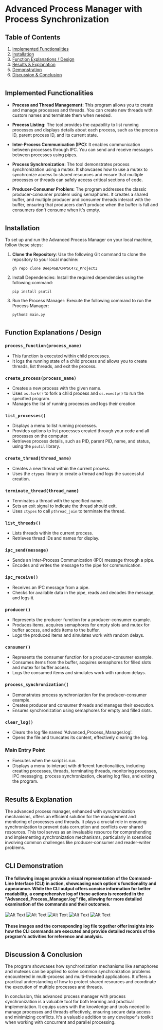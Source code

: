 # Advanced Process Manager with Process Synchronization

## Table of Contents
1. [Implemented Functionalities](#implemented-functionalities)
2. [Installation](#installation)
3. [Function Explanations / Design](#function-explanations--design)
4. [Results & Explanation](#results--explanation)
5. [Demonstration](#cli-demonstration)
6. [Discussion & Conclusion](#discussion--conclusion)

# 
## Implemented Functionalities

- **Process and Thread Management:** This program allows you to create and manage processes and threads. You can create new threads with custom names and terminate them when needed.

- **Process Listing:** The tool provides the capability to list running processes and displays details about each process, such as the process ID, parent process ID, and its current state.

- **Inter-Process Communication (IPC):** It enables communication between processes through IPC. You can send and receive messages between processes using pipes.

- **Process Synchronization:** The tool demonstrates process synchronization using a mutex. It showcases how to use a mutex to synchronize access to shared resources and ensure that multiple processes or threads can safely access critical sections of code.

- **Producer-Consumer Problem:** The program addresses the classic producer-consumer problem using semaphores. It creates a shared buffer, and multiple producer and consumer threads interact with the buffer, ensuring that producers don't produce when the buffer is full and consumers don't consume when it's empty.

# 
## Installation

To set up and run the Advanced Process Manager on your local machine, follow these steps:

1. **Clone the Repository**: Use the following Git command to clone the repository to your local machine:
   ```shell
   gh repo clone Deep4GB/CMPSC472_Project1

2. Install Dependencies: Install the required dependencies using the following command:
    ```shell
    pip install psutil

3. Run the Process Manager: Execute the following command to run the Process Manager:
    ```
    python3 main.py

# 
## Function Explanations / Design

### `process_function(process_name)`
- This function is executed within child processes.
- It logs the running state of a child process and allows you to create threads, list threads, and exit the process.

### `create_process(process_name)`
- Creates a new process with the given name.
- Uses `os.fork()` to fork a child process and `os.execlp()` to run the specified program.
- Manages the list of running processes and logs their creation.

### `list_processes()`
- Displays a menu to list running processes.
- Provides options to list processes created through your code and all processes on the computer.
- Retrieves process details, such as PID, parent PID, name, and status, using the `psutil` library.

### `create_thread(thread_name)`
- Creates a new thread within the current process.
- Uses the `ctypes` library to create a thread and logs the successful creation.

### `terminate_thread(thread_name)`
- Terminates a thread with the specified name.
- Sets an exit signal to indicate the thread should exit.
- Uses `ctypes` to call `pthread_join` to terminate the thread.

### `list_threads()`
- Lists threads within the current process.
- Retrieves thread IDs and names for display.

### `ipc_send(message)`
- Sends an Inter-Process Communication (IPC) message through a pipe.
- Encodes and writes the message to the pipe for communication.

### `ipc_receive()`
- Receives an IPC message from a pipe.
- Checks for available data in the pipe, reads and decodes the message, and logs it.

### `producer()`
- Represents the producer function for a producer-consumer example.
- Produces items, acquires semaphores for empty slots and mutex for buffer access, and adds items to the buffer.
- Logs the produced items and simulates work with random delays.

### `consumer()`
- Represents the consumer function for a producer-consumer example.
- Consumes items from the buffer, acquires semaphores for filled slots and mutex for buffer access.
- Logs the consumed items and simulates work with random delays.

### `process_synchronization()`
- Demonstrates process synchronization for the producer-consumer example.
- Creates producer and consumer threads and manages their execution.
- Ensures synchronization using semaphores for empty and filled slots.

### `clear_log()`
- Clears the log file named 'Advanced_Process_Manager.log'.
- Opens the file and truncates its content, effectively clearing the log.

### Main Entry Point
- Executes when the script is run.
- Displays a menu to interact with different functionalities, including creating processes, threads, terminating threads, monitoring processes, IPC messaging, process synchronization, clearing log files, and exiting the program.

# 
## Results & Explanation

The advanced process manager, enhanced with synchronization mechanisms, offers an efficient solution for the management and monitoring of processes and threads. It plays a crucial role in ensuring synchronization to prevent data corruption and conflicts over shared resources. This tool serves as an invaluable resource for comprehending and implementing synchronization mechanisms, particularly in scenarios involving common challenges like producer-consumer and reader-writer problems.

# 
## CLI Demonstration

#### The following images provide a visual representation of the Command-Line Interface (CLI) in action, showcasing each option's functionality and appearance. While the CLI output offers concise information for better readability, a comprehensive log of these actions is recorded in the "Advanced_Process_Manager.log" file, allowing for more detailed examination of the commands and their outcomes.

![Alt Text](Results/R1.png)
![Alt Text](Results/R2.png)
![Alt Text](Results/R3.png)
![Alt Text](Results/R4.png)
![Alt Text](Results/R5.png)

#### These images and the corresponding log file together offer insights into how the CLI commands are executed and provide detailed records of the program's activities for reference and analysis.

#
## Discussion & Conclusion

The program showcases how synchronization mechanisms like semaphores and mutexes can be applied to solve common synchronization problems encountered in multi-process and multi-threaded applications. It offers a practical understanding of how to protect shared resources and coordinate the execution of multiple processes and threads.

In conclusion, this advanced process manager with process synchronization is a valuable tool for both learning and practical implementation. It equips users with the knowledge and tools needed to manage processes and threads effectively, ensuring secure data access and minimizing conflicts. It's a valuable addition to any developer's toolkit when working with concurrent and parallel processing.
